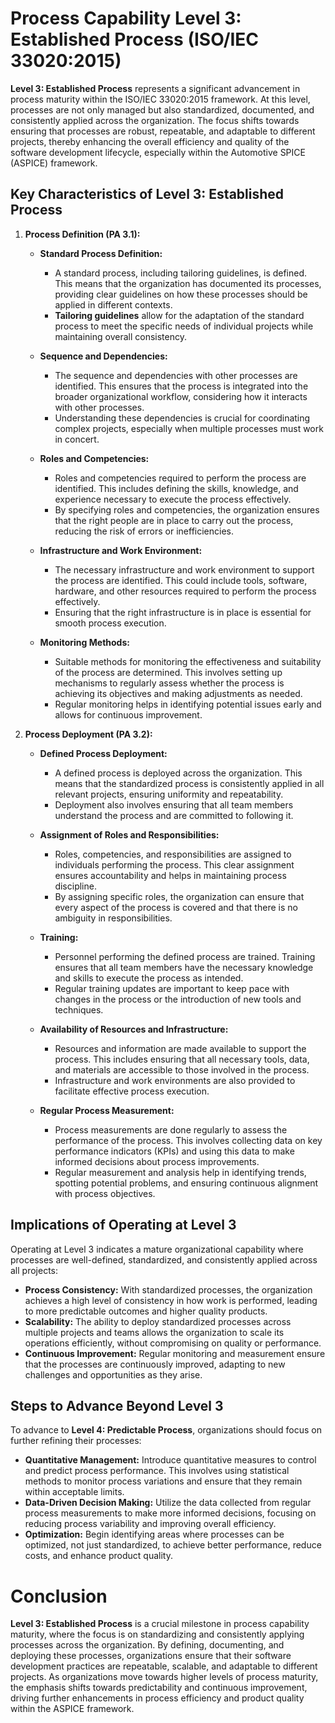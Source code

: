 # Process Capability Level 3: Established Process (ISO/IEC 33020:2015)

**Level 3: Established Process** represents a significant advancement in process maturity within the ISO/IEC 33020:2015 framework. At this level, processes are not only managed but also standardized, documented, and consistently applied across the organization. The focus shifts towards ensuring that processes are robust, repeatable, and adaptable to different projects, thereby enhancing the overall efficiency and quality of the software development lifecycle, especially within the Automotive SPICE (ASPICE) framework.

## **Key Characteristics of Level 3: Established Process**

1. **Process Definition (PA 3.1):**
   - **Standard Process Definition:**
     - A standard process, including tailoring guidelines, is defined. This means that the organization has documented its processes, providing clear guidelines on how these processes should be applied in different contexts.
     - **Tailoring guidelines** allow for the adaptation of the standard process to meet the specific needs of individual projects while maintaining overall consistency.

   - **Sequence and Dependencies:**
     - The sequence and dependencies with other processes are identified. This ensures that the process is integrated into the broader organizational workflow, considering how it interacts with other processes.
     - Understanding these dependencies is crucial for coordinating complex projects, especially when multiple processes must work in concert.

   - **Roles and Competencies:**
     - Roles and competencies required to perform the process are identified. This includes defining the skills, knowledge, and experience necessary to execute the process effectively.
     - By specifying roles and competencies, the organization ensures that the right people are in place to carry out the process, reducing the risk of errors or inefficiencies.

   - **Infrastructure and Work Environment:**
     - The necessary infrastructure and work environment to support the process are identified. This could include tools, software, hardware, and other resources required to perform the process effectively.
     - Ensuring that the right infrastructure is in place is essential for smooth process execution.

   - **Monitoring Methods:**
     - Suitable methods for monitoring the effectiveness and suitability of the process are determined. This involves setting up mechanisms to regularly assess whether the process is achieving its objectives and making adjustments as needed.
     - Regular monitoring helps in identifying potential issues early and allows for continuous improvement.

2. **Process Deployment (PA 3.2):**
   - **Defined Process Deployment:**
     - A defined process is deployed across the organization. This means that the standardized process is consistently applied in all relevant projects, ensuring uniformity and repeatability.
     - Deployment also involves ensuring that all team members understand the process and are committed to following it.

   - **Assignment of Roles and Responsibilities:**
     - Roles, competencies, and responsibilities are assigned to individuals performing the process. This clear assignment ensures accountability and helps in maintaining process discipline.
     - By assigning specific roles, the organization can ensure that every aspect of the process is covered and that there is no ambiguity in responsibilities.

   - **Training:**
     - Personnel performing the defined process are trained. Training ensures that all team members have the necessary knowledge and skills to execute the process as intended.
     - Regular training updates are important to keep pace with changes in the process or the introduction of new tools and techniques.

   - **Availability of Resources and Infrastructure:**
     - Resources and information are made available to support the process. This includes ensuring that all necessary tools, data, and materials are accessible to those involved in the process.
     - Infrastructure and work environments are also provided to facilitate effective process execution.

   - **Regular Process Measurement:**
     - Process measurements are done regularly to assess the performance of the process. This involves collecting data on key performance indicators (KPIs) and using this data to make informed decisions about process improvements.
     - Regular measurement and analysis help in identifying trends, spotting potential problems, and ensuring continuous alignment with process objectives.

## **Implications of Operating at Level 3**

Operating at Level 3 indicates a mature organizational capability where processes are well-defined, standardized, and consistently applied across all projects:

- **Process Consistency:** With standardized processes, the organization achieves a high level of consistency in how work is performed, leading to more predictable outcomes and higher quality products.
- **Scalability:** The ability to deploy standardized processes across multiple projects and teams allows the organization to scale its operations efficiently, without compromising on quality or performance.
- **Continuous Improvement:** Regular monitoring and measurement ensure that the processes are continuously improved, adapting to new challenges and opportunities as they arise.

## **Steps to Advance Beyond Level 3**

To advance to **Level 4: Predictable Process**, organizations should focus on further refining their processes:

- **Quantitative Management:** Introduce quantitative measures to control and predict process performance. This involves using statistical methods to monitor process variations and ensure that they remain within acceptable limits.
- **Data-Driven Decision Making:** Utilize the data collected from regular process measurements to make more informed decisions, focusing on reducing process variability and improving overall efficiency.
- **Optimization:** Begin identifying areas where processes can be optimized, not just standardized, to achieve better performance, reduce costs, and enhance product quality.

# Conclusion

**Level 3: Established Process** is a crucial milestone in process capability maturity, where the focus is on standardizing and consistently applying processes across the organization. By defining, documenting, and deploying these processes, organizations ensure that their software development practices are repeatable, scalable, and adaptable to different projects. As organizations move towards higher levels of process maturity, the emphasis shifts towards predictability and continuous improvement, driving further enhancements in process efficiency and product quality within the ASPICE framework.